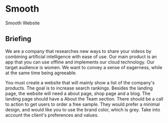 # Smooth
Smooth Website

## Briefing

We are a company that researches new ways to share your videos by combining artificial intelligence with ease of use. 
Our main product is an app that you can use offline and implements our cloud technology. Our target audience is women.
We want to convey a sense of eagerness, while at the same time being agreeable.

You must create a website that will mainly show a list of the company's products. The goal is to increase search rankings.
Besides the landing page, the website will need a about page, shop page and a blog. The landing page should have a About 
the Team section. There should be a call to action to get users to order a free sample. They would prefer a minimal design, 
and would like you to use the brand color, which is grey. Take into account the client's preferences and values.
